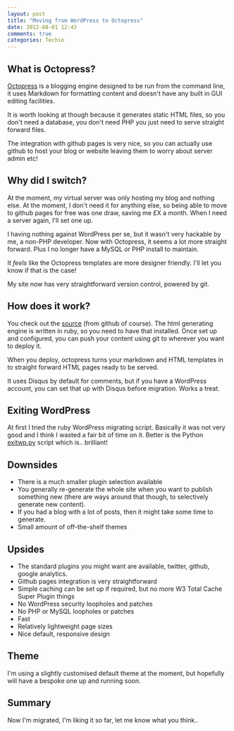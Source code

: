 ```yaml
---
layout: post
title: "Moving from WordPress to Octopress"
date: 2012-08-01 12:43
comments: true
categories: Techie
---
```

## What is Octopress?

[Octopress](http://octopress.org) is a blogging engine designed to be run from the command line, it uses Markdown for formatting content and doesn't have any built in GUI editing facilities.

It is worth looking at though because it generates static HTML files, so you don't need a database, you don't need PHP you just need to serve straight forward files.

The integration with github pages is very nice, so you can actually use github to host your blog or website leaving them to worry about server admin etc!

## Why did I switch?

At the moment, my virtual server was only hosting my blog and nothing else. At the moment, I don't need it for anything else, so being able to move to github pages for free was one draw, saving me £X a month. When I need a server again, I'll set one up.

I having nothing against WordPress per se, but it wasn't very hackable by me, a non-PHP developer. Now with Octopress, it seems a lot more straight forward. Plus I no longer have a MySQL or PHP install to maintain.

It *feels* like the Octopress templates are more designer friendly. I'll let you know if that is the case!

My site now has very straightforward version control, powered by git.

## How does it work?

You check out the [source](https://github.com/imathis/octopress) (from github of course). The html generating engine is written in ruby, so you need to have that installed. Once set up and configured, you can push your content using git to wherever you want to deploy it.

When you deploy, octopress turns your markdown and HTML templates in to straight forward HTML pages ready to be served.

It uses Disqus by default for comments, but if you have a WordPress account, you can set that up with Disqus before migration. Works a treat.

## Exiting WordPress

At first I tried the ruby WordPress migrating script. Basically it was not very good and I think I wasted a fair bit of time on it. Better is the Python [exitwp.py](https://github.com/thomasf/exitwp) script which is.. brilliant!

## Downsides

* There is a much smaller plugin selection available
* You generally re-generate the whole site when you want to publish something new (there are ways around that though, to selectively generate new content).
* If you had a blog with a lot of posts, then it might take some time to generate.
* Small amount of off-the-shelf themes

## Upsides

* The standard plugins you might want are available, twitter, github, google analytics.
* Github pages integration is very straightforward
* Simple caching can be set up if required, but no more W3 Total Cache Super Plugin things
* No WordPress security loopholes and patches
* No PHP or MySQL loopholes or patches
* Fast
* Relatively lightweight page sizes
* Nice default, responsive design

## Theme

I'm using a slightly customised default theme at the moment, but hopefully will have a bespoke one up and running soon.

## Summary

Now I'm migrated, I'm liking it so far, let me know what you think..
